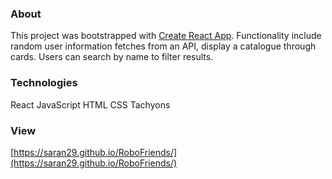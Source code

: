 ### About
This project was bootstrapped with [Create React App](https://github.com/facebook/create-react-app). Functionality include random user information fetches from an API, display a catalogue through cards. Users can search by name to filter results. 

### Technologies 
React
JavaScript
HTML
CSS
Tachyons 

### View
[https://saran29.github.io/RoboFriends/](https://saran29.github.io/RoboFriends/)
